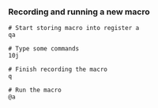 ---
---

### Recording and running a new macro
```
# Start storing macro into register a
qa

# Type some commands
10j

# Finish recording the macro
q

# Run the macro
@a
```
